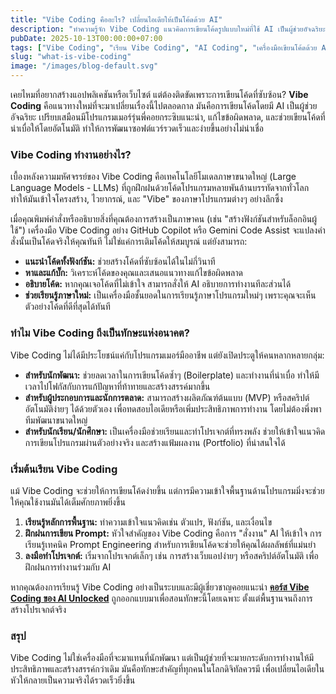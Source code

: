 ```yaml
---
title: "Vibe Coding คืออะไร? เปลี่ยนไอเดียให้เป็นโค้ดด้วย AI"
description: "ทำความรู้จัก Vibe Coding แนวคิดการเขียนโค้ดรูปแบบใหม่ที่ใช้ AI เป็นผู้ช่วยอัจฉริยะ เหมาะสำหรับทั้งนักพัฒนา, ผู้ประกอบการ, และผู้เริ่มต้น"
pubDate: 2025-10-13T00:00:00+07:00
tags: ["Vibe Coding", "เรียน Vibe Coding", "AI Coding", "เครื่องมือเขียนโค้ดด้วย AI", "พัฒนาซอฟต์แวร์"]
slug: "what-is-vibe-coding"
image: "/images/blog-default.svg"
---
```


เคยไหมที่อยากสร้างแอปพลิเคชันหรือเว็บไซต์ แต่ต้องติดขัดเพราะการเขียนโค้ดที่ซับซ้อน? **Vibe Coding** คือแนวทางใหม่ที่จะมาเปลี่ยนเรื่องนี้ไปตลอดกาล มันคือการเขียนโค้ดโดยมี AI เป็นผู้ช่วยอัจฉริยะ เปรียบเสมือนมีโปรแกรมเมอร์รุ่นพี่คอยกระซิบแนะนำ, แก้ไขข้อผิดพลาด, และช่วยเขียนโค้ดที่น่าเบื่อให้โดยอัตโนมัติ ทำให้การพัฒนาซอฟต์แวร์รวดเร็วและง่ายขึ้นอย่างไม่น่าเชื่อ

### Vibe Coding ทำงานอย่างไร?

เบื้องหลังความมหัศจรรย์ของ Vibe Coding คือเทคโนโลยีโมเดลภาษาขนาดใหญ่ (Large Language Models - LLMs) ที่ถูกฝึกฝนด้วยโค้ดโปรแกรมหลายพันล้านบรรทัดจากทั่วโลก ทำให้มันเข้าใจโครงสร้าง, ไวยากรณ์, และ "Vibe" ของภาษาโปรแกรมต่างๆ อย่างลึกซึ้ง

เมื่อคุณพิมพ์คำสั่งหรืออธิบายสิ่งที่คุณต้องการสร้างเป็นภาษาคน (เช่น "สร้างฟังก์ชันสำหรับล็อกอินผู้ใช้") เครื่องมือ Vibe Coding อย่าง GitHub Copilot หรือ Gemini Code Assist จะแปลงคำสั่งนั้นเป็นโค้ดจริงให้คุณทันที ไม่ใช่แค่การเติมโค้ดให้สมบูรณ์ แต่ยังสามารถ:
- **แนะนำโค้ดทั้งฟังก์ชัน:** ช่วยสร้างโค้ดที่ซับซ้อนได้ในไม่กี่วินาที
- **หาและแก้บั๊ก:** วิเคราะห์โค้ดของคุณและเสนอแนวทางแก้ไขข้อผิดพลาด
- **อธิบายโค้ด:** หากคุณเจอโค้ดที่ไม่เข้าใจ สามารถสั่งให้ AI อธิบายการทำงานทีละส่วนได้
- **ช่วยเรียนรู้ภาษาใหม่:** เป็นเครื่องมือชั้นยอดในการเรียนรู้ภาษาโปรแกรมใหม่ๆ เพราะคุณจะเห็นตัวอย่างโค้ดที่ดีที่สุดได้ทันที

### ทำไม Vibe Coding ถึงเป็นทักษะแห่งอนาคต?

Vibe Coding ไม่ได้มีประโยชน์แค่กับโปรแกรมเมอร์มืออาชีพ แต่ยังเปิดประตูให้คนหลากหลายกลุ่ม:
- **สำหรับนักพัฒนา:** ช่วยลดเวลาในการเขียนโค้ดซ้ำๆ (Boilerplate) และทำงานที่น่าเบื่อ ทำให้มีเวลาไปโฟกัสกับการแก้ปัญหาที่ท้าทายและสร้างสรรค์มากขึ้น
- **สำหรับผู้ประกอบการและนักการตลาด:** สามารถสร้างผลิตภัณฑ์ต้นแบบ (MVP) หรือสคริปต์อัตโนมัติง่ายๆ ได้ด้วยตัวเอง เพื่อทดสอบไอเดียหรือเพิ่มประสิทธิภาพการทำงาน โดยไม่ต้องพึ่งพาทีมพัฒนาขนาดใหญ่
- **สำหรับนักเรียน/นักศึกษา:** เป็นเครื่องมือช่วยเรียนและทำโปรเจกต์ที่ทรงพลัง ช่วยให้เข้าใจแนวคิดการเขียนโปรแกรมผ่านตัวอย่างจริง และสร้างแฟ้มผลงาน (Portfolio) ที่น่าสนใจได้

### เริ่มต้นเรียน Vibe Coding

แม้ Vibe Coding จะช่วยให้การเขียนโค้ดง่ายขึ้น แต่การมีความเข้าใจพื้นฐานด้านโปรแกรมมิ่งจะช่วยให้คุณใช้งานมันได้เต็มศักยภาพยิ่งขึ้น

1.  **เรียนรู้หลักการพื้นฐาน:** ทำความเข้าใจแนวคิดเช่น ตัวแปร, ฟังก์ชัน, และเงื่อนไข
2.  **ฝึกฝนการเขียน Prompt:** หัวใจสำคัญของ Vibe Coding คือการ "สั่งงาน" AI ให้เข้าใจ การเรียนรู้เทคนิค Prompt Engineering สำหรับการเขียนโค้ดจะช่วยให้คุณได้ผลลัพธ์ที่แม่นยำ
3.  **ลงมือทำโปรเจกต์:** เริ่มจากโปรเจกต์เล็กๆ เช่น การสร้างเว็บแอปง่ายๆ หรือสคริปต์อัตโนมัติ เพื่อฝึกฝนการทำงานร่วมกับ AI

หากคุณต้องการเรียนรู้ Vibe Coding อย่างเป็นระบบและมีผู้เชี่ยวชาญคอยแนะนำ **[คอร์ส Vibe Coding ของ AI Unlocked](https://www.aiunlockinnovations.com/vibe-coding-course)** ถูกออกแบบมาเพื่อสอนทักษะนี้โดยเฉพาะ ตั้งแต่พื้นฐานจนถึงการสร้างโปรเจกต์จริง

### สรุป

Vibe Coding ไม่ใช่เครื่องมือที่จะมาแทนที่นักพัฒนา แต่เป็นผู้ช่วยที่จะมายกระดับการทำงานให้มีประสิทธิภาพและสร้างสรรค์กว่าเดิม มันคือทักษะสำคัญที่ทุกคนในโลกดิจิทัลควรมี เพื่อเปลี่ยนไอเดียในหัวให้กลายเป็นความจริงได้รวดเร็วยิ่งขึ้น
